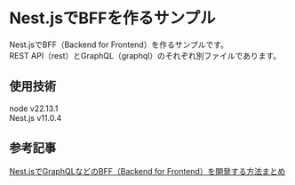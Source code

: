 # Nest.jsでBFFを作るサンプル  
Nest.jsでBFF（Backend for Frontend）を作るサンプルです。  
REST API（rest）とGraphQL（graphql）のそれぞれ別ファイルであります。  
  
## 使用技術  
node v22.13.1  
Nest.js v11.0.4  
  
## 参考記事  
[Nest.jsでGraphQLなどのBFF（Backend for Frontend）を開発する方法まとめ](#)  
